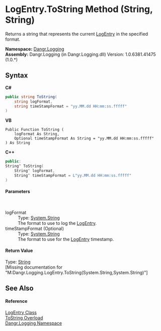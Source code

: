 # LogEntry.ToString Method (String, String)
 

Returns a string that represents the current <a href="T_Dangr_Logging_LogEntry">LogEntry</a> in the specified format.

**Namespace:**&nbsp;<a href="N_Dangr_Logging">Dangr.Logging</a><br />**Assembly:**&nbsp;Dangr.Logging (in Dangr.Logging.dll) Version: 1.0.6381.41475 (1.0.*)

## Syntax

**C#**<br />
``` C#
public string ToString(
	string logFormat,
	string timeStampFormat = "yy.MM.dd HH:mm:ss.fffff"
)
```

**VB**<br />
``` VB
Public Function ToString ( 
	logFormat As String,
	Optional timeStampFormat As String = "yy.MM.dd HH:mm:ss.fffff"
) As String
```

**C++**<br />
``` C++
public:
String^ ToString(
	String^ logFormat, 
	String^ timeStampFormat = L"yy.MM.dd HH:mm:ss.fffff"
)
```


#### Parameters
&nbsp;<dl><dt>logFormat</dt><dd>Type: <a href="http://msdn2.microsoft.com/en-us/library/s1wwdcbf" target="_blank">System.String</a><br />The format to use to log the <a href="T_Dangr_Logging_LogEntry">LogEntry</a>.</dd><dt>timeStampFormat (Optional)</dt><dd>Type: <a href="http://msdn2.microsoft.com/en-us/library/s1wwdcbf" target="_blank">System.String</a><br />The format to use for the <a href="T_Dangr_Logging_LogEntry">LogEntry</a> timestamp.</dd></dl>

#### Return Value
Type: <a href="http://msdn2.microsoft.com/en-us/library/s1wwdcbf" target="_blank">String</a><br />\[Missing <returns> documentation for "M:Dangr.Logging.LogEntry.ToString(System.String,System.String)"\]

## See Also


#### Reference
<a href="T_Dangr_Logging_LogEntry">LogEntry Class</a><br /><a href="Overload_Dangr_Logging_LogEntry_ToString">ToString Overload</a><br /><a href="N_Dangr_Logging">Dangr.Logging Namespace</a><br />